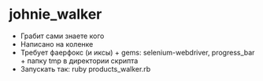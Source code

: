 johnie_walker
=============
* Грабит сами знаете кого
* Написано на коленке
* Требует фаерфокс (и иксы) + gems: selenium-webdriver, progress_bar + папку tmp в директории скрипта
* Запускать так: ruby products_walker.rb
